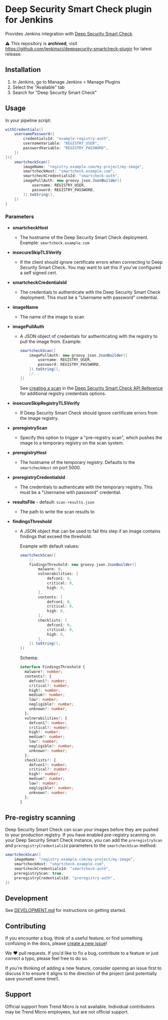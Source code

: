 # Deep Security Smart Check plugin for Jenkins

Provides Jenkins integration with [Deep Security Smart Check][].

:warning: This repository is **archived**, visit https://github.com/jenkinsci/deepsecurity-smartcheck-plugin for latest release.

[deep security smart check]: https://www.trendmicro.com/smartcheck

## Installation

1. In Jenkins, go to Manage Jenkins > Manage Plugins
2. Select the "Available" tab
3. Search for "Deep Security Smart Check"

## Usage

In your pipeline script:

```groovy
withCredentials([
    usernamePassword([
        credentialsId: "example-registry-auth",
        usernameVariable: "REGISTRY_USER",
        passwordVariable: "REGISTRY_PASSWORD",
    ])
]){
    smartcheckScan([
        imageName: "registry.example.com/my-project/my-image",
        smartcheckHost: "smartcheck.example.com",
        smartcheckCredentialsId: "smartcheck-auth",
        imagePullAuth: new groovy.json.JsonBuilder([
            username: REGISTRY_USER,
            password: REGISTRY_PASSWORD,
        ]).toString(),
    ])
}
```

### Parameters

- **smartcheckHost**
  - The hostname of the Deep Security Smart Check deployment. Example:
    `smartcheck.example.com`
- **insecureSkipTLSVerify**
  - If the client should ignore certificate errors when connecting to Deep
    Security Smart Check. You may want to set this if you've configured a self
    signed cert.
- **smartcheckCredentialsId**
  - The credentials to authenticate with the Deep Security Smart Check
    deployment. This must be a "Username with password" credential.
- **imageName**
  - The name of the image to scan
- **imagePullAuth**

  - A JSON object of credentials for authenticating with the registry to pull
    the image from. Example:

    ```groovy
    smartcheckScan([
        imagePullAuth: new groovy.json.JsonBuilder([
            username: REGISTRY_USER,
            password: REGISTRY_PASSWORD,
        ]).toString(),
        //...
    ])
    ```

    See [creating a scan][] in the [Deep Security Smart Check API Reference][]
    for additional registry credentials options.

[deep security smart check api reference]:
  https://deep-security.github.io/smartcheck-docs/api/index.html
[creating a scan]:
  https://deep-security.github.io/smartcheck-docs/api/index.html#operation/createScan

- **insecureSkipRegistryTLSVerify**
  - If Deep Security Smart Check should ignore certificate errors from the image
    registry.
- **preregistryScan**
  - Specify this option to trigger a "pre-registry scan", which pushes the image
    to a temporary registry on the scan system.
- **preregistryHost**
  - The hostname of the temporary registry. Defaults to the `smartcheckHost` on
    port 5000.
- **preregistryCredentialsId**
  - The credentials to authenticate with the temporary registry. This must be a
    "Username with password" credential.
- **resultsFile** - default: `scan-results.json`
  - The path to write the scan results to
- **findingsThreshold**

  - A JSON object that can be used to fail this step if an image contains
    findings that exceed the threshold.

    Example with default values:

    ```groovy
    smartcheckScan([
        //...
        findingsThreshold: new groovy.json.JsonBuilder([
            malware: 0,
            vulnerabilities: [
                defcon1: 0,
                critical: 0,
                high: 0,
            ],
            contents: [
                defcon1: 0,
                critical: 0,
                high: 0,
            ],
            checklists: [
                defcon1: 0,
                critical: 0,
                high: 0,
            ],
        ]).toString(),
    ])
    ```

    Schema:

    ```typescript
    interface FindingsThreshold {
      malware?: number;
      contents?: {
        defcon1?: number;
        critical?: number;
        high?: number;
        medium?: number;
        low?: number;
        negligible?: number;
        unknown?: number;
      };
      vulnerabilities?: {
        defcon1?: number;
        critical?: number;
        high?: number;
        medium?: number;
        low?: number;
        negligible?: number;
        unknown?: number;
      };
      checklists?: {
        defcon1?: number;
        critical?: number;
        high?: number;
        medium?: number;
        low?: number;
        negligible?: number;
        unknown?: number;
      };
    }
    ```

## Pre-registry scanning

Deep Security Smart Check can scan your images before they are pushed to your
production registry. If you have enabled pre-registry scanning on your Deep
Security Smart Check instance, you can add the `preregistryScan` and
`preregistryCredentialsId` parameters to the `smartcheckScan` method:

```groovy
smartcheckScan([
    imageName: "registry.example.com/my-project/my-image",
    smartcheckHost: "smartcheck.example.com",
    smartcheckCredentialsId: "smartcheck-auth",
    preregistryScan: true,
    preregistryCredentialsId: "preregistry-auth",
])
```

## Development

See [DEVELOPMENT.md](./DEVELOPMENT.md) for instructions on getting started.

## Contributing

If you encounter a bug, think of a useful feature, or find something confusing
in the docs, please
[create a new issue](https://github.com/jenkinsci/deepsecurity-smartcheck-plugin/issues/new)!

We :heart: pull requests. If you'd like to fix a bug, contribute to a feature or
just correct a typo, please feel free to do so.

If you're thinking of adding a new feature, consider opening an issue first to
discuss it to ensure it aligns to the direction of the project (and potentially
save yourself some time!).

## Support

Official support from Trend Micro is not available. Individual contributors may
be Trend Micro employees, but are not official support.
